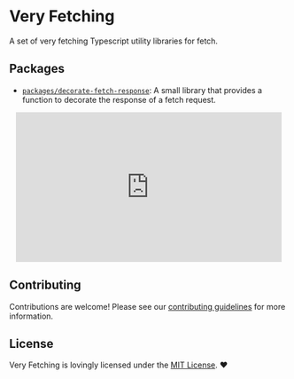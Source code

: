 # Very Fetching

A set of very fetching Typescript utility libraries for fetch.

## Packages

- [`packages/decorate-fetch-response`](./packages/decorate-fetch-response/README.md): A small library that provides a function to decorate the response of a fetch request.

<p align="center">
  <iframe src="https://giphy.com/embed/xlYKItjhiDsY" width="480" height="270" frameBorder="0" class="giphy-embed" allowFullScreen></iframe>
</p>

## Contributing

Contributions are welcome! Please see our [contributing guidelines](CONTRIBUTING.md) for more information.

## License

Very Fetching is lovingly licensed under the [MIT License](LICENSE). ❤️
